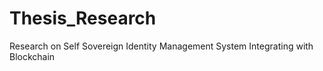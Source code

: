 # Thesis_Research
Research on Self Sovereign Identity Management System Integrating with Blockchain 
